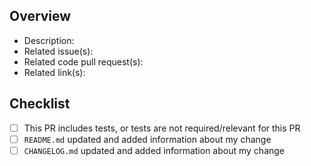 ## Overview
<!---
  Describe the Pull Request here. Add any references and info to help reviewers
  understand your changes. 
-->

- Description:
- Related issue(s):
- Related code pull request(s):
- Related link(s):

## Checklist

- [ ] This PR includes tests, or tests are not required/relevant for this PR
- [ ] `README.md` updated and added information about my change
- [ ] `CHANGELOG.md` updated and added information about my change
